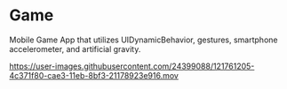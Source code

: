 # Game
Mobile Game App that utilizes UIDynamicBehavior, gestures, smartphone accelerometer, and artificial gravity.

https://user-images.githubusercontent.com/24399088/121761205-4c371f80-cae3-11eb-8bf3-21178923e916.mov
